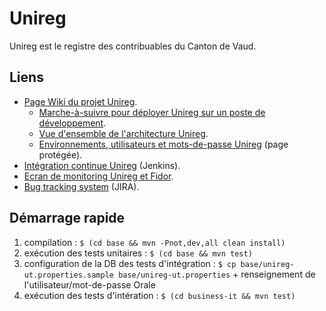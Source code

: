 # Unireg

Unireg est le registre des contribuables du Canton de Vaud.

## Liens

 * [Page Wiki du projet Unireg](https://portail.etat-de-vaud.ch/outils/dsiwiki/display/FiscaliteUNIREG/Unireg).
   * [Marche-à-suivre pour déployer Unireg sur un poste de développement](https://portail.etat-de-vaud.ch/outils/dsiwiki/pages/viewpage.action?pageId=517472266).
   * [Vue d'ensemble de l'architecture Unireg](https://portail.etat-de-vaud.ch/outils/dsiwiki/display/FiscaliteUNIREG/Vue+d%27ensemble+de+l%27architecture+d%27Unireg).
   * [Environnements, utilisateurs et mots-de-passe Unireg](https://portail.etat-de-vaud.ch/outils/dsiwiki/display/FiscaliteUNIREG/Environnements%2C+utilisateurs+et+mots+de+passes#Environnements,utilisateursetmotsdepasses-Fidor) (page protégée).
 * [Intégration continue Unireg](http://slv3479d.etat-de-vaud.ch:55080/outils/jenkins-unireg/view/Master/) (Jenkins).
 * [Ecran de monitoring Unireg et Fidor](http://slv2984v.etat-de-vaud.ch:8050/#/).
 * [Bug tracking system](https://portail.etat-de-vaud.ch/outils/jira/issues/?jql=project%20%3D%20SIFISC%20AND%20component%20%3D%20Unireg) (JIRA).
 

## Démarrage rapide

 1. compilation : `$ (cd base && mvn -Pnot,dev,all clean install)`
 2. exécution des tests unitaires : `$ (cd base && mvn test)`
 3. configuration de la DB des tests d'intégration : `$ cp base/unireg-ut.properties.sample base/unireg-ut.properties` + renseignement de l'utilisateur/mot-de-passe Orale
 4. exécution des tests d'intération : `$ (cd business-it && mvn test)` 

